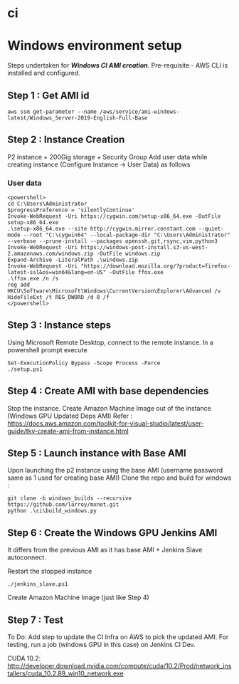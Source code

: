 # ci



# Windows environment setup
Steps undertaken for **_Windows CI AMI creation_**.
Pre-requisite - AWS CLI is installed and configured.

## Step 1 : Get AMI id

```
aws ssm get-parameter --name /aws/service/ami-windows-latest/Windows_Server-2019-English-Full-Base
```
## Step 2 : Instance Creation
P2 instance + 200Gig storage + Security Group
Add user data while creating instance (Configure Instance -> User Data) as follows

### User data

```
<powershell>
cd C:\Users\Administrator
$progressPreference = 'silentlyContinue'
Invoke-WebRequest -Uri https://cygwin.com/setup-x86_64.exe -OutFile setup-x86_64.exe
.\setup-x86_64.exe --site http://cygwin.mirror.constant.com --quiet-mode --root "C:\cygwin64" --local-package-dir "C:\Users\Administrator" --verbose --prune-install --packages openssh,git,rsync,vim,python3
Invoke-WebRequest -Uri https://windows-post-install.s3-us-west-2.amazonaws.com/windows.zip -OutFile windows.zip
Expand-Archive -LiteralPath .\windows.zip
Invoke-WebRequest -Uri "https://download.mozilla.org/?product=firefox-latest-ssl&os=win64&lang=en-US" -OutFile ffox.exe
.\ffox.exe /n /s
reg add HKCU\Software\Microsoft\Windows\CurrentVersion\Explorer\Advanced /v HideFileExt /t REG_DWORD /d 0 /f
</powershell>
```

## Step 3 : Instance steps
Using Microsoft Remote Desktop, connect to the remote instance.
In a powershell prompt execute

```
Set-ExecutionPolicy Bypass -Scope Process -Force
./setup.ps1
```

## Step 4 : Create AMI with base dependencies

Stop the instance.
Create Amazon Machine Image out of the instance (Windows GPU Updated Deps AMI)
Refer : https://docs.aws.amazon.com/toolkit-for-visual-studio/latest/user-guide/tkv-create-ami-from-instance.html

## Step 5 : Launch instance with Base AMI

Upon launching the p2 instance using the base AMI (username password same as 1 used for creating base AMI)
Clone the repo and build for windows :
```
git clone -b windows_builds --recursive https://github.com/larroy/mxnet.git
python .\ci\build_windows.py
```

## Step 6 : Create the Windows GPU Jenkins AMI
It differs from the previous AMI as it has base AMI + Jenkins Slave autoconnect.

Restart the stopped instance
```
./jenkins_slave.ps1
```
Create Amazon Machine Image (just like Step 4)

## Step 7 : Test
To Do: Add step to update the CI Infra on AWS to pick the updated AMI.
For testing, run a job (windows GPU in this case) on Jenkins CI Dev.

CUDA 10.2:
http://developer.download.nvidia.com/compute/cuda/10.2/Prod/network_installers/cuda_10.2.89_win10_network.exe
